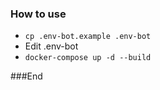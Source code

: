 ### How to use
- `cp .env-bot.example .env-bot`
- Edit .env-bot
- `docker-compose up -d --build`

###End